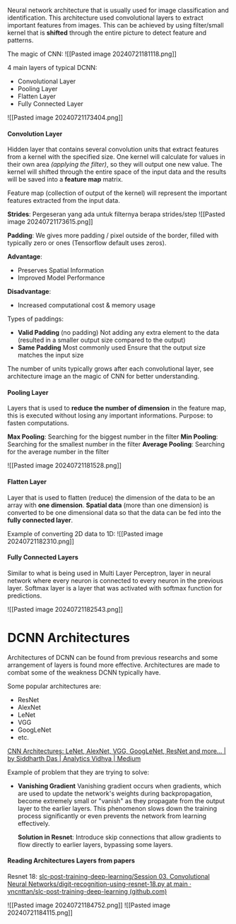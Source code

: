 Neural network architecture that is usually used for image classification and identification. This architecture used convolutional layers to extract important features from images. This can be achieved by using filter/small kernel that is **shifted** through the entire picture to detect feature and patterns.

The magic of CNN:
![[Pasted image 20240721181118.png]]

4 main layers of typical DCNN:
- Convolutional Layer
- Pooling Layer
- Flatten Layer
- Fully Connected Layer

![[Pasted image 20240721173404.png]]

#### Convolution Layer
Hidden layer that contains several convolution units that extract features from a kernel with the specified size. One kernel will calculate for values in their own area *(applying the filter)*, so they will output one new value. The kernel will shifted through the entire space of the input data and the results will be saved into a **feature map** matrix.

Feature map (collection of output of the kernel) will represent the important features extracted from the input data.

**Strides**: Pergeseran yang ada untuk filternya berapa strides/step
![[Pasted image 20240721173615.png]]

**Padding**: We gives more padding / pixel outside of the border, filled with typically zero or ones (Tensorflow default uses zeros).

**Advantage**:
- Preserves Spatial Information
- Improved Model Performance

**Disadvantage**:
- Increased computational cost & memory usage

Types of paddings:
- **Valid Padding** (no padding)
  Not adding any extra element to the data (resulted in a smaller output size compared to the output)
- **Same Padding**
  Most commonly used
  Ensure that the output size matches the input size 

The number of units typically grows after each convolutional layer, see architecture image an the magic of CNN for better understanding.

#### Pooling Layer
Layers that is used to **reduce the number of dimension** in the feature map, this is executed without losing any important informations. Purpose: to fasten computations. 

**Max Pooling**: Searching for the biggest number in the filter
**Min Pooling**: Searching for the smallest number in the filter
**Average Pooling**: Searching for the average number in the filter

![[Pasted image 20240721181528.png]]

#### Flatten Layer
Layer that is used to flatten (reduce) the dimension of the data to be an array with **one dimension**. **Spatial data** (more than one dimension) is converted to be one dimensional data so that the data can be fed into the **fully connected layer**.

Example of converting 2D data to 1D:
![[Pasted image 20240721182310.png]]
#### Fully Connected Layers
Similar to what is being used in Multi Layer Perceptron, layer in neural network where every neuron is connected to every neuron in the previous layer. Softmax layer is a layer that was activated with softmax function for predictions.

![[Pasted image 20240721182543.png]]

# DCNN Architectures

Architectures of DCNN can be found from previous researchs and some arrangement of layers is found more effective. Architectures are made to combat some of the weakness DCNN typically have.

Some popular architectures are:
- ResNet
- AlexNet
- LeNet
- VGG
- GoogLeNet
- etc.

[CNN Architectures: LeNet, AlexNet, VGG, GoogLeNet, ResNet and more… | by Siddharth Das | Analytics Vidhya | Medium](https://medium.com/analytics-vidhya/cnns-architectures-lenet-alexnet-vgg-googlenet-resnet-and-more-666091488df5)

Example of problem that they are trying to solve:
- **Vanishing Gradient**
  Vanishing gradient occurs when gradients, which are used to update the network's weights during backpropagation, become extremely small or "vanish" as they propagate from the output layer to the earlier layers. This phenomenon slows down the training process significantly or even prevents the network from learning effectively.
  
  **Solution in Resnet**: Introduce skip connections that allow gradients to flow directly to earlier layers, bypassing some layers.

#### Reading Architectures Layers from papers

Resnet 18: [slc-post-training-deep-learning/Session 03. Convolutional Neural Networks/digit-recognition-using-resnet-18.py at main · vncnttan/slc-post-training-deep-learning (github.com)](https://github.com/vncnttan/slc-post-training-deep-learning/blob/main/Session%2003.%20Convolutional%20Neural%20Networks/digit-recognition-using-resnet-18.py)

![[Pasted image 20240721184752.png]]
![[Pasted image 20240721184115.png]]

